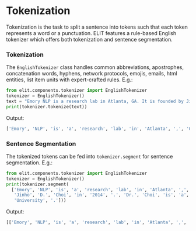 # Tokenization

Tokenization is the task to split a sentence into tokens such that each token represents a word or a punctuation. ELIT features a rule-based English tokenizer which offers both tokenization and sentence segmentation.

### Tokenization

The `EnglishTokenizer` class handles common abbreviations, apostrophes, concatenation words, hyphens, network protocols, emojis, emails, html entities, list item units with expert-crafted rules. E.g.:

```python
from elit.components.tokenizer import EnglishTokenizer
tokenizer = EnglishTokenizer()
text = "Emory NLP is a research lab in Atlanta, GA. It is founded by Jinho D. Choi in 2014. Dr. Choi is a professor at Emory University."
print(tokenizer.tokenize(text))
```

Output:

```python
['Emory', 'NLP', 'is', 'a', 'research', 'lab', 'in', 'Atlanta', ',', 'GA', '.', 'It', 'is', 'founded', 'by', 'Jinho', 'D.', 'Choi', 'in', '2014', '.', 'Dr.', 'Choi', 'is', 'a', 'professor', 'at', 'Emory', 'University', '.']
```

### Sentence Segmentation

The tokenized tokens can be fed into `tokenizer.segment` for sentence segmentation. E.g.:

```python
from elit.components.tokenizer import EnglishTokenizer
tokenizer = EnglishTokenizer()
print(tokenizer.segment(
  ['Emory', 'NLP', 'is', 'a', 'research', 'lab', 'in', 'Atlanta', ',', 'GA', '.', 'It', 'is', 'founded', 'by',
   'Jinho', 'D.', 'Choi', 'in', '2014', '.', 'Dr.', 'Choi', 'is', 'a', 'professor', 'at', 'Emory',
   'University', '.']))
```

Output:

```python
[['Emory', 'NLP', 'is', 'a', 'research', 'lab', 'in', 'Atlanta', ',', 'GA', '.'], ['It', 'is', 'founded', 'by', 'Jinho', 'D.', 'Choi', 'in', '2014', '.'], ['Dr.', 'Choi', 'is', 'a', 'professor', 'at', 'Emory', 'University', '.']]
```

